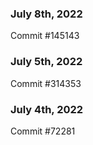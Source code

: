 ### July 8th, 2022

Commit #145143

### July 5th, 2022

Commit #314353


### July 4th, 2022

Commit #72281
